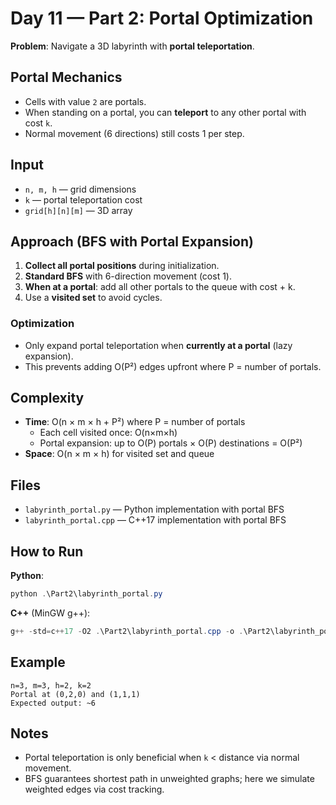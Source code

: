 # Day 11 — Part 2: Portal Optimization

**Problem**: Navigate a 3D labyrinth with **portal teleportation**.

## Portal Mechanics
- Cells with value `2` are portals.
- When standing on a portal, you can **teleport** to any other portal with cost `k`.
- Normal movement (6 directions) still costs 1 per step.

## Input
- `n, m, h` — grid dimensions
- `k` — portal teleportation cost
- `grid[h][n][m]` — 3D array

## Approach (BFS with Portal Expansion)
1. **Collect all portal positions** during initialization.
2. **Standard BFS** with 6-direction movement (cost 1).
3. **When at a portal**: add all other portals to the queue with cost + k.
4. Use a **visited set** to avoid cycles.

### Optimization
- Only expand portal teleportation when **currently at a portal** (lazy expansion).
- This prevents adding O(P²) edges upfront where P = number of portals.

## Complexity
- **Time**: O(n × m × h + P²) where P = number of portals
  - Each cell visited once: O(n×m×h)
  - Portal expansion: up to O(P) portals × O(P) destinations = O(P²)
- **Space**: O(n × m × h) for visited set and queue

## Files
- `labyrinth_portal.py` — Python implementation with portal BFS
- `labyrinth_portal.cpp` — C++17 implementation with portal BFS

## How to Run

**Python**:
```powershell
python .\Part2\labyrinth_portal.py
```

**C++** (MinGW g++):
```powershell
g++ -std=c++17 -O2 .\Part2\labyrinth_portal.cpp -o .\Part2\labyrinth_portal.exe ; if ($?) { .\Part2\labyrinth_portal.exe }
```

## Example
```
n=3, m=3, h=2, k=2
Portal at (0,2,0) and (1,1,1)
Expected output: ~6
```

## Notes
- Portal teleportation is only beneficial when `k` < distance via normal movement.
- BFS guarantees shortest path in unweighted graphs; here we simulate weighted edges via cost tracking.

